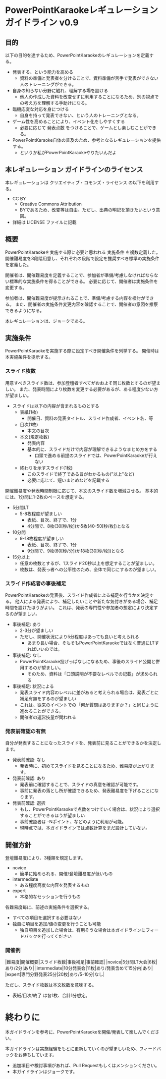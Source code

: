 # PowerPointKaraokeレギュレーション ガイドライン v0.9

## 目的

以下の目的を達するため、PowerPointKaraokeのレギュレーションを定義する。

- 発表する、という能力を高める
  - 資料の準備と発表者を分けることで、資料準備が苦手で発表ができない人のトレーニングができる。
- 自身の知らない分野に触れ、理解する場を設ける
  - 他人の作成した資料を改変せずに利用することになるため、別の視点での考え方を理解する手助けになる。
- 臨機応変な対応を身につける
  - 自身を持って発表できない、という人のトレーニングとなる。
- ゲーム性を高めることにより、イベント化をしやすくする
  - 必要に応じて 発表点数 をつけることで、ゲームとし楽しむことができる。
- PowerPointKaraoke自体の普及のため、参考となるレギュレーションを提供する。
  - というか私がPowerPointKaraokeやりたいんだよ

## 本レギュレーション ガイドラインのライセンス

本レギュレーションは クリエイティブ・コモンズ・ライセンス の以下を利用する。

- CC BY
  - Creative Commons Attribution
  - BYであるため、改変等は自由。ただし、出典の明記を頂きたいという意図。
- 詳細は LICENSE ファイルに記載

## 概要

PowerPointKaraokeを実施する際に必要と思われる 実施条件 を複数定義した。
開催難易度を3段階用意し、それぞれの段階で設定を推奨すべき標準の実施条件を定義した。

開催者は、開催難易度を定義することで、参加者が準備/考慮しなければならない標準的な実施条件を得ることができる。
必要に応じて、開催者は実施条件を変更する。

参加者は、開催難易度が提示されることで、準備/考慮する内容を検討ができる。
また、開催者の実施条件変更内容を確認することで、開催者の意図を推察できるようになる。

本レギュレーションは、ジョークである。

## 実施条件

PowerPointKaraokeを実施する際に設定すべき開催条件を列挙する。
開催時は本実施条件を提示する。

### スライド枚数

用意すべきスライド数は、参加登壇者すべてがおおよそ同じ枚数とするのが望ましい。
また、発表時間により枚数を変更する必要があるが、ある程度少ない方が望ましい。

- スライドは以下の内容が含まれるものとする
  - 表紙(1枚)
    - 開催日、資料の発表タイトル、スライド作成者、イベント名、等
  - 目次(1枚)
    - 本文の目次
  - 本文(規定枚数)
    - 発表内容
    - 基本的に、スライドだけで内容が理解できるようなまとめ方をする
      - 口頭で進める前提のスライドでは、PowerPointKaraokeが行えない
  - 終わりを示すスライド(1枚)
    - このスライドで終了である旨がわかるもの("以上"など)
    - 必要に応じて、短いまとめなどを記載する

開催難易度や発表時間制限に応じて、本文のスライド数を増減させる。
基本的には、1分間に1-2枚のペースを想定する。

- 5分間LT
  - 5-8枚程度が望ましい
    - 表紙、目次、終了で、1分
    - 4分間で、8枚(30[秒/枚])か5枚(40-50[秒/枚])となる
- 10分間
  - 9-18枚程度が望ましい
    - 表紙、目次、終了で、1分
    - 9分間で、9枚(60[秒/分])か18枚(30[秒/枚])となる
- 15分以上
  - 任意の枚数とするが、1スライド20秒以上を想定することが望ましい。
  - 枚数は、発表っ者への公平性のため、全体で同じにするのが望ましい。


### スライド作成者の事後補足

PowerPointKaraokeの発表後、スライド作成者による補足を行うかを決定する。
他人による発表により、補足したいことや新たな気付きがある場合、補足時間を設けたほうがよい。
これは、発表の専門性や参加者の想定により決定するのが望ましい。

- 事後補足: あり
  - 2-3分が望ましい
  - ただし、開催状況により5分程度はあっても良いと考えられる
    - あまり長い場合、そもそもPowerPointKaraokeではなく普通にLTすればいいのでは。
- 事後補足: なし
  - PowerPointKaraoke投げっぱなしになるため、事後のスライド公開と併用するのが望ましい。
    - そのため、資料は「口頭説明が不要なレベルでの記載」が求められる
- 事後補足: 状況による
  - 発表スライド内容のレベルに差があると考えられる場合は、発表ごとに補足有無をするのが望ましい
  - これは、従来のイベントでの「何か質問はありますか？」と同じように進めることができる。
  - 開催者の運営技量が問われる

### 発表前確認の有無

自分が発表することになったスライドを、発表前に見ることができるかを決定します。

- 発表前確認: なし
  - 発表時に、初めてスライドを見ることになるため、難易度が上がります。
- 発表前確認: あり
  - 発表前に確認することで、スライドの真意を確認が可能です。
  - 事前に発表の落とし所が確認できるため、発表難易度を下げることになります。
- 発表前確認: 選択
  - もし、PowerPointKaraokeで点数をつけていく場合は、状況により選択することができるほうが望ましい
  - 事前確認者は -Nポイント、などのように利用が可能。
  - 現時点では、本ガイドラインでは点数計算をまだ設計していない。

## 開催方針

登壇難易度により、3種類を規定します。

- novice
  - 簡単に始められる、開催/登壇難易度が低いもの
- intermediate
  - ある程度高度な内容を発表するもの
- expert
  - 本格的なセッションを行うもの

各難易度毎に、前述の実施条件を選択する。

- すべての項目を選択する必要はない
- 独自に項目を追加/値の変更を行うことも可能
  - 独自項目を追加した場合は、有用そうな場合は本ガイドラインにフィードバックを行ってください

### 開催例

|難易度|開催概要|スライド枚数|事後補足|事前確認|
|novice|5分間LT大会|6枚|あり/2分|あり|
|intermediate|10分発表会|11枚|あり/発表含めて15分内|あり|
|expert|専門分野発表25分|20枚|あり/5-10分|なし|

ただし、スライド枚数は本文枚数を意味する。

- 表紙/目次/終了 は各1枚、合計1分想定。

# 終わりに

本ガイドラインを参考に、PowerPointKaraokeを開催/発表して楽しんでください。

本ガイドラインは実施経験をもとに更新していくのが望ましいため、フィードバックをお待ちしています。

- 追加項目や検討事項があれば、Pull Requestもしくはメンションください。
- 本ガイドラインはジョークです。
